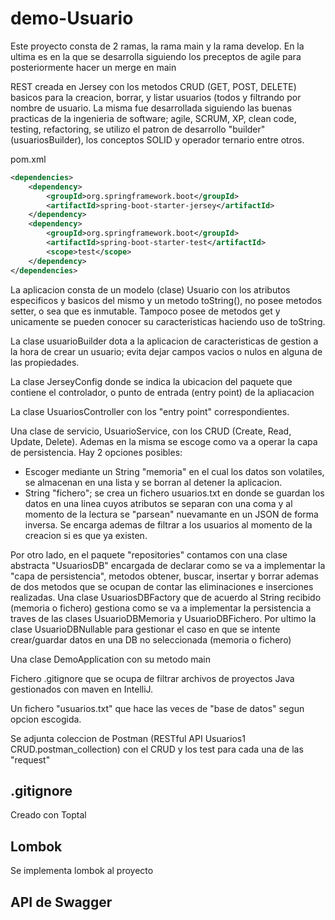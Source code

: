 # demo-Usuario
Este proyecto consta de 2 ramas, la rama main y la rama develop. En la ultima es en la que se 
desarrolla siguiendo los preceptos de agile para posteriormente hacer un merge en main

REST creada en Jersey con los metodos CRUD (GET, POST, DELETE) basicos para la creacion, 
borrar, y listar usuarios (todos y filtrando por nombre de usuario. La misma fue desarrollada
siguiendo las buenas practicas de la ingenieria de software; agile, SCRUM, XP, clean code,
testing, refactoring, se utilizo el patron de desarrollo "builder" (usuariosBuilder), los
conceptos SOLID y operador ternario entre otros. 

pom.xml
````xml
<dependencies>
    <dependency>
        <groupId>org.springframework.boot</groupId>
        <artifactId>spring-boot-starter-jersey</artifactId>
    </dependency>
    <dependency>
        <groupId>org.springframework.boot</groupId>
        <artifactId>spring-boot-starter-test</artifactId>
        <scope>test</scope>
    </dependency>
</dependencies>
````

La aplicacion consta de un modelo (clase) Usuario con los atributos especificos y basicos
del mismo y un metodo toString(), no posee metodos setter, o sea que es inmutable. Tampoco
posee de metodos get y unicamente se pueden conocer su caracteristicas haciendo uso de
toString.

La clase usuarioBuilder dota a la aplicacion de caracteristicas de gestion a la hora de
crear un usuario; evita dejar campos vacios o nulos en alguna de las propiedades.

La clase JerseyConfig donde se indica la ubicacion del paquete que contiene el controlador,
 o punto de entrada (entry point) de la apliacacion

La clase UsuariosController con los "entry point" correspondientes.

Una clase de servicio, UsuarioService, con los CRUD (Create, Read, Update, Delete). Ademas en
la misma se escoge como va a operar la capa de persistencia. Hay 2 opciones posibles:
* Escoger mediante un String "memoria" en el cual los datos son volatiles, se almacenan
en una lista y se borran al detener la aplicacion.
* String "fichero"; se crea un fichero usuarios.txt en donde se guardan los datos en una
linea cuyos atributos se separan con una coma y al momento de la lectura se "parsean" 
nuevamante en un JSON de forma inversa. 
Se encarga ademas de filtrar a los usuarios al momento de la creacion si es que ya existen.

Por otro lado, en el paquete "repositories" contamos con una clase abstracta "UsuariosDB"
encargada de declarar como se va a implementar la "capa de persistencia", metodos obtener, 
buscar, insertar y borrar ademas de dos metodos que se ocupan de contar las eliminaciones
e inserciones realizadas.
Una clase UsuariosDBFactory que de acuerdo al String recibido (memoria o fichero) gestiona
como se va a implementar la persistencia a traves de las clases UsuarioDBMemoria y 
UsuarioDBFichero.
Por ultimo la clase UsuarioDBNullable para gestionar el caso en que se intente crear/guardar
datos en una DB no seleccionada (memoria o fichero)

Una clase DemoApplication con su metodo main

Fichero .gitignore que se ocupa de filtrar archivos de proyectos Java gestionados con 
maven en IntelliJ.

Un fichero "usuarios.txt" que hace las veces de "base de datos" segun opcion escogida.

Se adjunta coleccion de Postman (RESTful API Usuarios1 CRUD.postman_collection) con el
CRUD y los test para cada una de las "request"

## .gitignore
Creado con Toptal

## Lombok
Se implementa lombok al proyecto

## API de Swagger

